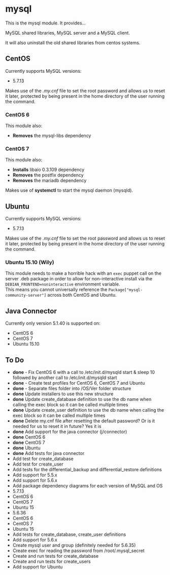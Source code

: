 # mysql

This is the mysql module. It provides...

MySQL shared libraries, MySQL server and a MySQL client.

It will also uninstall the old shared libraries from centos systems.

## CentOS
Currently supports MySQL versions:

* 5.7.13

Makes use of the *.my.cnf* file to set the root password and allows us to reset it later, protected by being present in the home directory of the user running the command.
### CentOS 6
This module also:

* **Removes** the mysql-libs dependency

### CentOS 7
This module also:  

* **Installs** libaio 0.3.109 dependency
* **Removes** the postfix dependency
* **Removes** the mariadb dependency

Makes use of **systemctl** to start the mysql daemon (mysqld).

## Ubuntu
Currently supports MySQL versions:

* 5.7.13

Makes use of the *.my.cnf* file to set the root password and allows us to reset it later, protected by being present in the home directory of the user running the command.
### Ubuntu 15.10 (Wily)
This module needs to make a horrible hack with an `exec` puppet call on the server .deb package in order to allow for non-interactive install via the `DEBIAN_FRONTEND=noninteractive` environment variable.  
This means you cannot universally reference the `Package["mysql-community-server"]` across both CentOS and Ubuntu.

## Java Connector
Currently only version 5.1.40 is supported on:

* CentOS 6
* CentOS 7
* Ubuntu 15.10

## To Do
* **done** - Fix CentOS 6 with a call to /etc/init.d/mysqld start & sleep 10 followed by another call to /etc/init.d/mysqld start
* **done** - Create test profiles for CentOS 6, CentOS 7 and Ubuntu
* **done** - Separate files folder into /OS/Ver folder structure
* **done** Update installers to use this new structure
* **done** Update create_database definition to use the db name when calling the exec block so it can be called multiple times 
* **done** Update create_user definition to use the db name when calling the exec block so it can be called multiple times
* **done** Delete my.cnf file after resetting the default password? Or is it needed for us to reset it in future? Yes it is
* **done** Add support for the java connector (j/connector)
 * **done** CentOS 6
 * **done** CentOS 7
 * **done** Ubuntu
 * **done** Add tests for java connector
* Add test for create_database
* Add test for create_user
* Add tests for the differential_backup and differential_restore definitions
* Add support for 5.5.x
* Add support for 5.6.x
* Add package dependency diagrams for each version of MySQL and OS
 * 5.7.13
  * CentOS 6
  * CentOS 7
  * Ubuntu 15
 * 5.6.36
  * CentOS 6
  * CentOS 7
  * Ubuntu 15
  * Add tests for create_database, create_user definitions
* Add support for 5.6.x
 * Create mysql user and group (definitely needed for 5.6.35)
 * Create exec for reading the password from /root/.mysql_secret 
 * Create and run tests for create_database
 * Create and run tests for create_users
* Add support for Ubuntu